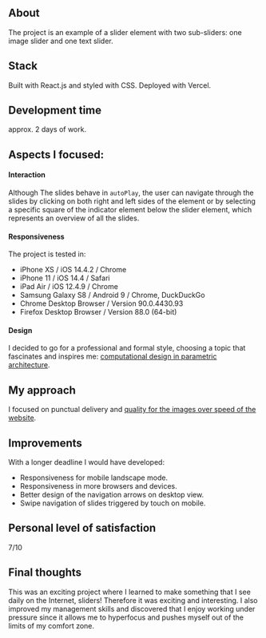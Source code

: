 ## About

The project is an example of a slider element with two sub-sliders: one image slider and one text slider.

## Stack

Built with React.js and styled with CSS. Deployed with Vercel.

## Development time

approx. 2 days of work.

## Aspects I focused:

#### Interaction

Although The slides behave in `autoPlay`, the user can navigate through the slides by clicking on both right and left sides of the element or by selecting a specific square of the indicator element below the slider element, which represents an overview of all the slides.

#### Responsiveness

The project is tested in:

- iPhone XS / iOS 14.4.2 / Chrome
- iPhone 11 / iOS 14.4 / Safari
- iPad Air / iOS 12.4.9 / Chrome
- Samsung Galaxy S8 / Android 9 / Chrome, DuckDuckGo
- Chrome Desktop Browser / Version 90.0.4430.93
- Firefox Desktop Browser / Version 88.0 (64-bit)

#### Design

I decided to go for a professional and formal style, choosing a topic that fascinates and inspires me: [computational design in parametric architecture](https://www.autodesk.com/products/fusion-360/blog/parametric-design-architecture-shaping-industry/).

## My approach

I focused on punctual delivery and [quality for the images over speed of the website](https://developers.google.com/speed/pagespeed/insights/?url=https%3A%2F%2Fpa-slider.vercel.app%2F&tab=mobile).

## Improvements

With a longer deadline I would have developed:

- Responsiveness for mobile landscape mode.
- Responsiveness in more browsers and devices.
- Better design of the navigation arrows on desktop view.
- Swipe navigation of slides triggered by touch on mobile.

## Personal level of satisfaction

7/10

## Final thoughts

This was an exciting project where I learned to make something that I see daily on the Internet, sliders! Therefore it was exciting and interesting. I also improved my management skills and discovered that I enjoy working under pressure since it allows me to hyperfocus and pushes myself out of the limits of my comfort zone.
